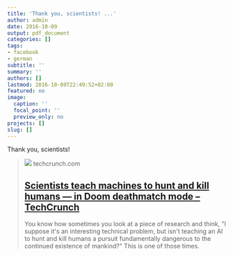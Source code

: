 ```yaml
---
title: 'Thank you, scientists! ...'
author: admin
date: 2016-10-09
output: pdf_document
categories: []
tags:
- facebook
- german
subtitle: ''
summary: ''
authors: []
lastmod: 2016-10-09T22:49:52+02:00
featured: no
image:
  caption: ''
  focal_point: ''
  preview_only: no
projects: []
slug: []
---
```

Thank you, scientists!
> [![](https://techcrunch.com/wp-content/uploads/2016/02/14810867549_86907a635d_o.jpg?w=533)](https://techcrunch.com/2016/09/21/scientists-teach-machines-to-hunt-and-kill-humans-in-doom-deathmatch-mode/?ncid=rss)
> techcrunch.com
> ## [Scientists teach machines to hunt and kill humans — in Doom deathmatch mode – TechCrunch](https://techcrunch.com/2016/09/21/scientists-teach-machines-to-hunt-and-kill-humans-in-doom-deathmatch-mode/?ncid=rss)
>
>You know how sometimes you look at a piece of research and think, "I suppose it's an interesting technical problem, but isn't teaching an AI to hunt and kill humans a pursuit fundamentally dangerous to the continued existence of mankind?" This is one of those times.

